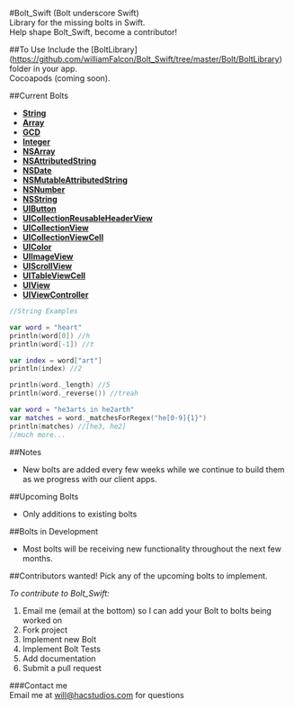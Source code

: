#Bolt_Swift (Bolt underscore Swift)    
Library for the missing bolts in Swift.    
Help shape Bolt_Swift, become a contributor!   

##To Use
Include the [BoltLibrary] (https://github.com/williamFalcon/Bolt_Swift/tree/master/Bolt/BoltLibrary) folder in your app.    
Cocoapods (coming soon).   

##Current Bolts    
- [**String**](https://github.com/williamFalcon/Bolt_Swift/tree/master/Bolt/BoltLibrary/String)    
- [**Array**](https://github.com/williamFalcon/Bolt_Swift/tree/master/Bolt/BoltLibrary/Array)    
- [**GCD**](https://github.com/williamFalcon/Bolt_Swift/tree/master/Bolt/BoltLibrary/GCD)    
- [**Integer**](https://github.com/williamFalcon/Bolt_Swift/tree/master/Bolt/BoltLibrary/Integer)    
- [**NSArray**](https://github.com/williamFalcon/Bolt_Swift/tree/master/Bolt/BoltLibrary/NSArray)    
- [**NSAttributedString**](https://github.com/williamFalcon/Bolt_Swift/tree/master/Bolt/BoltLibrary/NSAttributedString)    
- [**NSDate**](https://github.com/williamFalcon/Bolt_Swift/tree/master/Bolt/BoltLibrary/NSDate)    
- [**NSMutableAttributedString**](https://github.com/williamFalcon/Bolt_Swift/tree/master/Bolt/BoltLibrary/NSMutableAttributedString)    
- [**NSNumber**](https://github.com/williamFalcon/Bolt_Swift/tree/master/Bolt/BoltLibrary/NSNumber)    
- [**NSString**](https://github.com/williamFalcon/Bolt_Swift/tree/master/Bolt/BoltLibrary/NSString)    
- [**UIButton**](https://github.com/williamFalcon/Bolt_Swift/tree/master/Bolt/BoltLibrary/UIButton)    
- [**UICollectionReusableHeaderView**](https://github.com/williamFalcon/Bolt_Swift/tree/master/Bolt/BoltLibrary/UICollectionReusableHeaderView)    
- [**UICollectionView**](https://github.com/williamFalcon/Bolt_Swift/tree/master/Bolt/BoltLibrary/UICollectionView)    
- [**UICollectionViewCell**](https://github.com/williamFalcon/Bolt_Swift/tree/master/Bolt/BoltLibrary/UICollectionViewCell)    
- [**UIColor**](https://github.com/williamFalcon/Bolt_Swift/tree/master/Bolt/BoltLibrary/UIColor)    
- [**UIImageView**](https://github.com/williamFalcon/Bolt_Swift/tree/master/Bolt/BoltLibrary/UIImageView)    
- [**UIScrollView**](https://github.com/williamFalcon/Bolt_Swift/tree/master/Bolt/BoltLibrary/UIScrollView)    
- [**UITableViewCell**](https://github.com/williamFalcon/Bolt_Swift/tree/master/Bolt/BoltLibrary/UITableViewCell)    
- [**UIView**](https://github.com/williamFalcon/Bolt_Swift/tree/master/Bolt/BoltLibrary/UIView)    
- [**UIViewController**](https://github.com/williamFalcon/Bolt_Swift/tree/master/Bolt/BoltLibrary/UIViewController)    
````swift
//String Examples

var word = "heart"
println(word[0]) //h
println(word[-1]) //t

var index = word["art"]
println(index) //2

println(word._length) //5
println(word._reverse()) //treah

var word = "he3arts in he2arth"
var matches = word._matchesForRegex("he[0-9]{1}")
println(matches) //[he3, he2]
//much more...
````
##Notes    
- New bolts are added every few weeks while we continue to build them as we progress with our client apps.   

##Upcoming Bolts    
- Only additions to existing bolts

##Bolts in Development
- Most bolts will be receiving new functionality throughout the next few months.   

##Contributors wanted!
Pick any of the upcoming bolts to implement.

*To contribute to Bolt_Swift:*    
1. Email me (email at the bottom) so I can add your Bolt to bolts being worked on   
2. Fork project    
3. Implement new Bolt    
4. Implement Bolt Tests    
5. Add documentation    
6. Submit a pull request    

###Contact me    
Email me at will@hacstudios.com for questions    